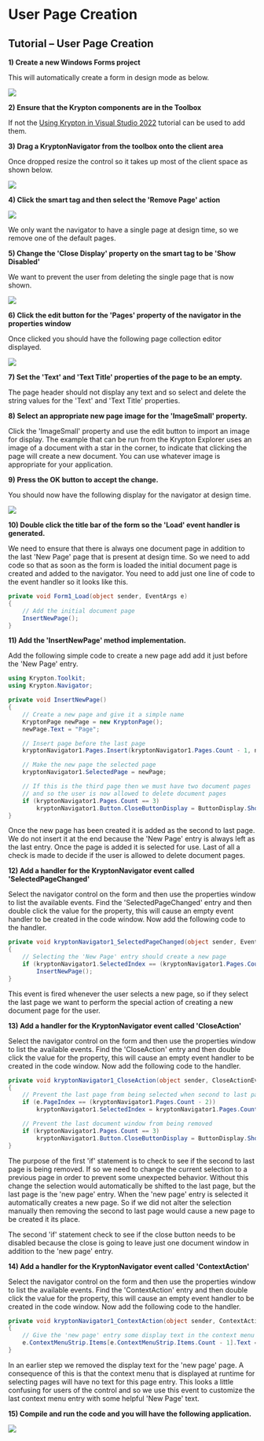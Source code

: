 # User Page Creation

## Tutorial – User Page Creation

 

**1) Create a new Windows Forms project**


This will automatically create a form in design mode as below.

![](Normal%20WinForm%20Form.png)

**2) Ensure that the Krypton components are in the Toolbox**

If not the [Using Krypton in Visual Studio 2022](Using%20Krypton%20in%20Visual%20Studio%202022.md) tutorial can be used to add them.


**3) Drag a KryptonNavigator from the toolbox onto the client area**

Once dropped resize the control so it takes up most of the client space as shown below.

![](UserPage1.png)

**4) Click the smart tag and then select the 'Remove Page' action**

![](UserPage2.png)

We only want the navigator to have a single page at design time, so we remove one of the default pages. 

**5) Change the 'Close Display' property on the smart tag to be 'Show Disabled'**

We want to prevent the user from deleting the single page that is now shown. 

![](UserPage3.png)

**6) Click the edit button for the 'Pages' property of the navigator in the properties window**

Once clicked you should have the following page collection editor displayed.

![](UserPage4.png)

**7) Set the 'Text' and 'Text Title' properties of the page to be an empty.**

The page header should not display any text and so select and delete the string values for the 'Text' and 'Text Title' properties.

**8) Select an appropriate new page image for the 'ImageSmall' property.**

Click the 'ImageSmall' property and use the edit button to import an image for display. The example that can be run from the Krypton Explorer uses an image of a document with a star in the corner, to indicate that clicking the page will create a new document. You can use whatever image is appropriate for your application.

**9) Press the OK button to accept the change.**

You should now have the following display for the navigator at design time.

![](UserPage5.png)

**10) Double click the title bar of the form so the 'Load' event handler is generated.**

We need to ensure that there is always one document page in addition to the last 'New Page' page that is present at design time. So we need to add code so that as soon as the form is loaded the initial document page is created and added to the navigator. You need to add just one line of code to the event handler so it looks like this.

```cs
private void Form1_Load(object sender, EventArgs e)
{
    // Add the initial document page
    InsertNewPage();
}
```

**11) Add the 'InsertNewPage' method implementation.**

Add the following simple code to create a new page add add it just before the 'New Page' entry.

```cs
using Krypton.Toolkit;
using Krypton.Navigator;

private void InsertNewPage()
{
    // Create a new page and give it a simple name
    KryptonPage newPage = new KryptonPage();
    newPage.Text = "Page";

    // Insert page before the last page
    kryptonNavigator1.Pages.Insert(kryptonNavigator1.Pages.Count - 1, newPage);

    // Make the new page the selected page
    kryptonNavigator1.SelectedPage = newPage;

    // If this is the third page then we must have two document pages
    // and so the user is now allowed to delete document pages
    if (kryptonNavigator1.Pages.Count == 3)
        kryptonNavigator1.Button.CloseButtonDisplay = ButtonDisplay.ShowEnabled;
}
```

Once the new page has been created it is added as the second to last page. We do not insert it at the end because the 'New Page' entry is always left as the last entry. Once the page is added it is selected for use. Last of all a check is made to decide if the user is allowed to delete document pages.


**12) Add a handler for the KryptonNavigator event called 'SelectedPageChanged'**

Select the navigator control on the form and then use the properties window to list the available events. Find the 'SelectedPageChanged' entry and then double click the value for the property, this will cause an empty event handler to be created in the code window. Now add the following code to the handler.

```cs
private void kryptonNavigator1_SelectedPageChanged(object sender, EventArgs e)
{
    // Selecting the 'New Page' entry should create a new page
    if (kryptonNavigator1.SelectedIndex == (kryptonNavigator1.Pages.Count - 1))
        InsertNewPage();
}
```

This event is fired whenever the user selects a new page, so if they select the last page we want to perform the special action of creating a new document page for the user.


**13) Add a handler for the KryptonNavigator event called 'CloseAction'**

Select the navigator control on the form and then use the properties window to list the available events. Find the 'CloseAction' entry and then double click the value for the property, this will cause an empty event handler to be created in the code window. Now add the following code to the handler.

```cs
private void kryptonNavigator1_CloseAction(object sender, CloseActionEventArgs e)
{
    // Prevent the last page from being selected when second to last page is removed
    if (e.PageIndex == (kryptonNavigator1.Pages.Count - 2))
        kryptonNavigator1.SelectedIndex = kryptonNavigator1.Pages.Count - 3;

    // Prevent the last document window from being removed
    if (kryptonNavigator1.Pages.Count == 3)
        kryptonNavigator1.Button.CloseButtonDisplay = ButtonDisplay.ShowDisabled;
}
```

The purpose of the first 'if' statement is to check to see if the second to last page is being removed. If so we need to change the current selection to a previous page in order to prevent some unexpected behavior. Without this change the selection would automatically be shifted to the last page, but the last page is the 'new page' entry. When the 'new page' entry is selected it automatically creates a new page. So if we did not alter the selection manually then removing the second to last page would cause a new page to be created it its place.

The second 'if' statement check to see if the close button needs to be disabled because the close is going to leave just one document window in addition to the 'new page' entry.

**14) Add a handler for the KryptonNavigator event called 'ContextAction'**

Select the navigator control on the form and then use the properties window to list the available events. Find the 'ContextAction' entry and then double click the value for the property, this will cause an empty event handler to be created in the code window. Now add the following code to the handler.

```cs
private void kryptonNavigator1_ContextAction(object sender, ContextActionEventArgs e)
{
    // Give the 'new page' entry some display text in the context menu
    e.ContextMenuStrip.Items[e.ContextMenuStrip.Items.Count - 1].Text = "New Page";
}
```

In an earlier step we removed the display text for the 'new page' page. A consequence of this is that the context menu that is displayed at runtime for selecting pages will have no text for this page entry. This looks a little confusing for users of the control and so we use this event to customize the last context menu entry with some helpful 'New Page' text.

**15) Compile and run the code and you will have the following application.**

![](UserPage6.png)


